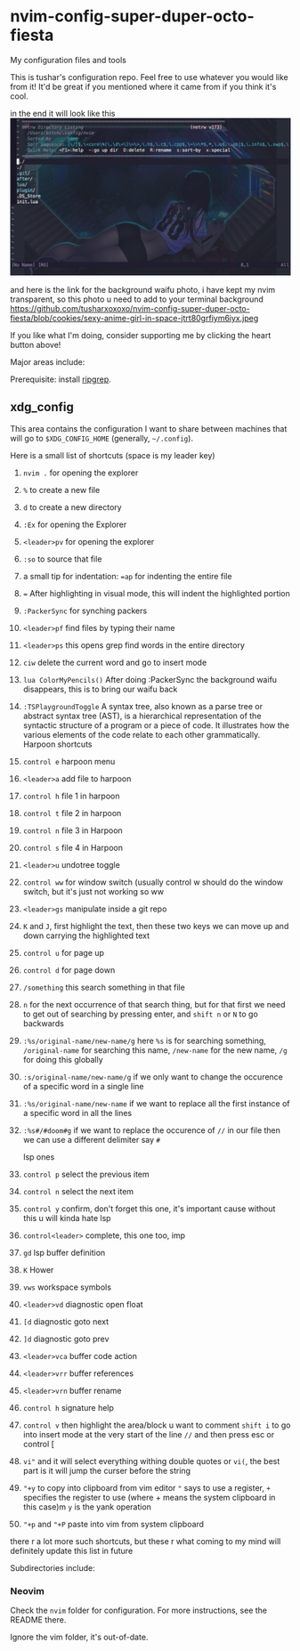 # nvim-config-super-duper-octo-fiesta
My configuration files and tools

This is tushar's configuration repo. Feel free to use whatever you would like from it! It'd be great if you mentioned where it came from if you think it's cool.

in the end it will look like this
![alt text](https://github.com/tusharxoxoxo/nvim-config-super-duper-octo-fiesta/blob/cookies/Screenshot%202023-06-22%20at%2013.51.51.jpg)

and here is the link for the background waifu photo, i have kept my nvim transparent, so this photo u need to add to your terminal background
https://github.com/tusharxoxoxo/nvim-config-super-duper-octo-fiesta/blob/cookies/sexy-anime-girl-in-space-jtrt80grfiym6iyx.jpeg

If you like what I'm doing, consider supporting me by clicking the heart button above!

Major areas include:

Prerequisite: install [ripgrep](https://github.com/BurntSushi/ripgrep).

## xdg_config

This area contains the configuration I want to share between machines that will go to `$XDG_CONFIG_HOME` (generally, `~/.config`).

Here is a small list of shortcuts (space is my leader key)
1. `nvim .` for opening the explorer
2. `%` to create a new file
3. `d` to create a new directory
4. `:Ex` for opening the Explorer
5. `<leader>pv` for opening the explorer
6. `:so` to source that file
7. a small tip for indentation: `=ap` for indenting the entire file
8. `=` After highlighting in visual mode, this will indent the highlighted portion
9. `:PackerSync` for synching packers
10. `<leader>pf` find files by typing their name
11. `<leader>ps` this opens grep find words in the entire directory
12. `ciw` delete the current word and go to insert mode
13. `lua ColorMyPencils()` After doing :PackerSync the background waifu disappears, this is to bring our waifu back
14. `:TSPlaygroundToggle` A syntax tree, also known as a parse tree or abstract syntax tree (AST), is a hierarchical representation of the syntactic structure of a program or a piece of code. It illustrates how the various elements of the code relate to each other grammatically.
    Harpoon shortcuts
15. `control e` harpoon menu
16. `<leader>a` add file to harpoon
17. `control h` file 1 in harpoon
18. `control t` file 2 in harpoon
19. `control n` file 3 in Harpoon
20. `control s` file 4 in Harpoon



21. `<leader>u` undotree toggle
22. `control ww` for window switch (usually control w should do the window switch, but it's just not working so ww
23. `<leader>gs` manipulate inside a git repo



24. `K` and `J`, first highlight the text, then these two keys we can move up and down carrying the highlighted text
25. `control u` for page up
26. `control d` for page down
27. `/something` this search something in that file




28. `n` for the next occurrence of that search thing, but for that first we need to get out of searching by pressing enter, and `shift n` or `N` to go backwards
29. `:%s/original-name/new-name/g` here `%s` is for searching something, `/original-name` for searching this name, `/new-name` for the new name, `/g` for doing this globally
30. `:s/original-name/new-name/g` if we only want to change the occurence of a specific word in a single line
31. `:%s/original-name/new-name` if we want to replace all the first instance of a specific word in all the lines
32. `:%s#/#doom#g` if we want to replace the occurence of `//` in our file then we can use a different delimiter say `#`




    lsp ones
35. `control p` select the previous item
36. `control n` select the next item
37. `control y` confirm, don't forget this one, it's important cause without this u will kinda hate lsp
38. `control<leader>` complete, this one too, imp


39. `gd` lsp buffer definition
40. `K` Hower
41. `vws` workspace symbols
42. `<leader>vd` diagnostic open float
43. `[d` diagnostic goto next
44. `]d` diagnostic goto prev
45. `<leader>vca` buffer code action
46. `<leader>vrr` buffer references
47. `<leader>vrn` buffer rename
48. `control h` signature help




49. `control v` then highlight the area/block u want to comment `shift i` to go into insert mode at the very start of the line
    `//` and then press esc or control [
50. `vi"` and it will select everything withing double quotes or `vi(`, the best part is it will jump the curser before the string
51. `"+y` to copy into clipboard from vim editor
    `"` says to use a register, `+` specifies the register to use (where + means the system clipboard in this case)m `y` is the yank operation
52. `"+p` and `"+P` paste into vim from system clipboard



there r a lot more such shortcuts, but these r what coming to my mind will definitely update this list in future


Subdirectories include:

### Neovim

Check the `nvim` folder for configuration. For more instructions, see the README there.

Ignore the vim folder, it's out-of-date.
